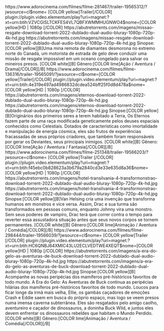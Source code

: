 <item>
<title>[B][COLOR white]Missão Resgate[COLOR yellow][/B]</title>
<link>https://www.adorocinema.com/filmes/filme-281467/trailer-19565312/?jwsource=cl$nome= [COLOR yellow]Trailer[/COLOR]</link>
<link>plugin://plugin.video.elementum/play?uri=magnet:?xt=urn:btih:VZVCGISLTCKFES4VL7QBFXWMMHUGNWO4$nome=[COLOR yellow]HD | 1080p [/COLOR]</link>
<thumbnail>https://abutretorrents.com/imagens/missao-resgate-download-torrent-2022-dublado-dual-audio-bluray-1080p-720p-4k-hd.jpg</thumbnail>
<fanart>https://abutretorrents.com/imagens/missao-resgate-download-torrent-2022-dublado-dual-audio-bluray-1080p-720p-4k-hd.jpg</fanart>
<info>Sinopse:[COLOR yellow][B]Uma mina remota de diamantes desmorona no extremo norte do Canadá, um motorista de estrada de gelo deve conduzir uma missão de resgate impossível em um oceano congelado para salvar os mineiros presos. [COLOR white][B] Gênero:[COLOR lime]Ação / Aventura / Drama[/COLOR][/B]</info></item> </info>
</item>
  
<item>
<title>[B][COLOR white]Eternos[COLOR yellow][/B]</title>
<link>https://www.adorocinema.com/filmes/filme-136316/trailer-19565091/?jwsource=cl$nome=[COLOR yellow]Trailer[/COLOR]</link>
<link>plugin://plugin.video.elementum/play?uri=magnet:?xt=urn:btih:4e319e497ad4986832dcdea524bff25f0d8d478a$nome=[COLOR yellow]HD | 1080p [/COLOR]</link>
<thumbnail>https://abutretorrents.com/imagens/eternos-download-torrent-2022-dublado-dual-audio-bluray-1080p-720p-4k-hd.jpg</thumbnail>
<fanart>https://abutretorrents.com/imagens/eternos-download-torrent-2022-dublado-dual-audio-bluray-1080p-720p-4k-hd.jpg</fanart>
<info>Sinopse:[COLOR yellow][B]Originários dos primeiros seres a terem habitado a Terra, Os Eternos fazem parte de uma raça modificada geneticamente pelos deuses espaciais conhecidos como Celestiais. Dotados de características como imortalidade e manipulação de energia cósmica, eles são frutos de experiências fracassadas de seus próprios criadores, que também foram responsáveis por gerar os Deviantes, seus principais inimigos. [COLOR white][B] Gênero:[COLOR lime]Ação / Aventura / Fantasia[/COLOR][/B]</info></item> </info>
</item>
  
<item>
<title>[B][COLOR white]Hotel Transilvânia 4[COLOR yellow][/B]</title>
<link>https://www.adorocinema.com/filmes/filme-251348/trailer-19566203/?jwsource=cl$nome= [COLOR yellow]Trailer [/COLOR]</link>
<link>plugin://plugin.video.elementum/play?uri=magnet:?xt=urn:btih:f45ebc0b828623a3b679a2840cd3e33e635d8a36$nome=[COLOR yellow]HD | 1080p [/COLOR]</link>
<thumbnail>https://abutretorrents.com/imagens/hotel-transilvania-4-transformonstrao-download-torrent-2022-dublado-dual-audio-bluray-1080p-720p-4k-hd.jpg</thumbnail>
<fanart>https://abutretorrents.com/imagens/hotel-transilvania-4-transformonstrao-download-torrent-2022-dublado-dual-audio-bluray-1080p-720p-4k-hd.jpg</fanart>
<info>Sinopse:[COLOR yellow][B]Van Helsing cria uma invenção que transforma humanos em monstros e vice versa. Assim, Drac e sua turma são transformados em pessoas comuns, enquanto Johnny vira uma monstro. Sem seus poderes de vampiro, Drac terá que correr contra o tempo para reverter essa assustadora situação antes que seus novos corpos se tornem permanentes. [COLOR white][B] Gênero:[COLOR lime]Animação / Aventura / Comédia[/COLOR][/B]</info></item> </info>
</item>
  
<item>
<title>[B][COLOR white]A Era do Gelo - As Aventuras de Buck [COLOR yellow][/B]</title>
<link>https://www.adorocinema.com/filmes/filme-298444/trailer-19566039/?jwsource=cl$nome= [COLOR yellow]Trailer [/COLOR]</link>
<link>plugin://plugin.video.elementum/play?uri=magnet:?xt=urn:btih:HC6QNBJ64XMIC43LU2ECLVEDTWE4XEQT$nome=[COLOR yellow]HD | 1080p [/COLOR]</link>
<thumbnail>https://abutretorrents.com/imagens/a-era-do-gelo-as-aventuras-de-buck-download-torrent-2022-dublado-dual-audio-bluray-1080p-720p-4k-hd.jpg</thumbnail>
<fanart>https://abutretorrents.com/imagens/a-era-do-gelo-as-aventuras-de-buck-download-torrent-2022-dublado-dual-audio-bluray-1080p-720p-4k-hd.jpg</fanart>
<info>Sinopse:[COLOR yellow][B] Acompanhe as novas peripécias dos mamíferos pré-históricos favoritos de todo mundo. A Era do Gelo: As Aventuras de Buck continua as peripécias hilárias dos mamíferos pré-históricos favoritos de todo mundo. Loucos para ficar longe da irmã mais velha, Ellie, os gambás caçadores de emoções Crash e Eddie saem em busca do próprio espaço, mas logo se veem presos numa imensa caverna subterrânea. Eles são resgatados pelo amigo caolho, aventureiro e caçador de dinossauros, a doninha Buck Wild, e juntos eles devem enfrentar os dinossauros rebeldes que habitam o Mundo Perdido.[COLOR white][B] Gênero:[COLOR lime]Animação / Aventura / Comédia[/COLOR][/B]</info></item> </info>
</item>
  
  
